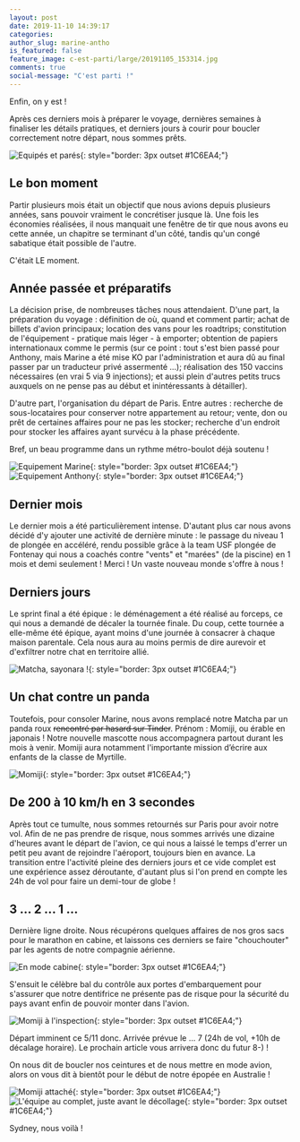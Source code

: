 ```yaml
---
layout: post
date: 2019-11-10 14:39:17
categories: 
author_slug: marine-antho
is_featured: false
feature_image: c-est-parti/large/20191105_153314.jpg
comments: true
social-message: "C'est parti !"
---
```


Enfin, on y est !

Après ces derniers mois à préparer le voyage, dernières semaines à 
finaliser les détails pratiques, et derniers jours à courir pour boucler 
correctement notre départ, nous sommes prêts.

![Equipés et parés](/img/c-est-parti/small/20191105_131352.jpg){: style="border: 3px outset #1C6EA4;"}

## Le bon moment

Partir plusieurs mois était un objectif que nous avions depuis plusieurs 
années, sans pouvoir vraiment le concrétiser jusque là. 
Une fois les économies réalisées, il nous manquait une fenêtre de tir 
que nous avons eu cette année, un chapitre se terminant d'un côté, 
tandis qu'un congé sabatique était possible de l'autre. 

C'était LE moment.

<!--[PHOTO TIR BALLTRAP]-->

## Année passée et préparatifs

La décision prise, de nombreuses tâches nous attendaient. D'une part, la préparation du
voyage : définition de où, quand et comment partir; achat de billets d'avion principaux; 
location des vans pour les roadtrips; constitution de l'équipement - pratique mais léger - à emporter; obtention de
papiers internationaux comme le permis (sur ce point : tout s'est bien passé pour Anthony, mais 
Marine a été mise KO par l'administration et aura dû au final passer par un traducteur privé assermenté ...); 
réalisation des 150 vaccins nécessaires (en vrai 5 via 9 injections); 
et aussi plein d'autres petits trucs auxquels on ne pense pas au début et inintéressants à détailler).

D'autre part, l'organisation du départ de Paris. Entre autres : recherche de sous-locataires 
pour conserver notre appartement au retour; vente, don ou prêt de certaines affaires pour ne pas les stocker; 
recherche d'un endroit pour stocker les affaires ayant survécu à la phase précédente.

Bref, un beau programme dans un rythme métro-boulot déjà soutenu !

![Equipement Marine](/img/c-est-parti/small/20191103_222715.jpg){: style="border: 3px outset #1C6EA4;"}
![Equipement Anthony](/img/c-est-parti/small/20191103_115731.jpg){: style="border: 3px outset #1C6EA4;"}

## Dernier mois

Le dernier mois a été particulièrement intense. D'autant plus car nous 
avons décidé d'y ajouter une activité de dernière minute : le passage du 
niveau 1 de plongée en accéléré, rendu possible grâce à la team USF plongée 
de Fontenay qui nous a coachés contre "vents" et "marées" (de la piscine) 
en 1 mois et demi seulement !
Merci ! Un vaste nouveau monde s'offre à nous !

<!--[PHOTO PLONGEE]-->

## Derniers jours

Le sprint final a été épique : le déménagement a été réalisé au forceps,
ce qui nous a demandé de décaler la tournée finale. 
Du coup, cette tournée a elle-même été épique, ayant moins d'une journée
à consacrer à chaque maison parentale. Cela nous aura au moins permis 
de dire aurevoir et d'exfiltrer notre chat en territoire allié.

![Matcha, sayonara !](/img/c-est-parti/small/P1050032.jpg){: style="border: 3px outset #1C6EA4;"}

## Un chat contre un panda

Toutefois, pour consoler Marine, nous avons remplacé notre Matcha par un panda roux ~~rencontré par hasard sur Tinder~~.
Prénom : Momiji, ou érable en japonais ! Notre nouvelle mascotte nous accompagnera partout 
durant les mois à venir. 
Momiji aura notamment l'importante mission d’écrire aux enfants de la classe de Myrtille.

![Momiji](/img/c-est-parti/small/20191104_081654.jpg){: style="border: 3px outset #1C6EA4;"}

## De 200 à 10 km/h en 3 secondes

Après tout ce tumulte, nous sommes retournés sur Paris pour avoir notre vol.
Afin de ne pas prendre de risque, nous sommes arrivés une dizaine d'heures avant le départ de l'avion, ce qui nous a laissé le
temps d'errer un petit peu avant de rejoindre l'aéroport, toujours bien en avance.
La transition entre l'activité pleine des derniers jours et ce vide complet 
est une expérience assez déroutante, d'autant plus si l'on prend en compte les 24h de vol 
pour faire un demi-tour de globe !

## 3 ... 2 ... 1 ...

Dernière ligne droite. Nous récupérons quelques affaires de nos gros sacs pour le marathon en cabine,
et laissons ces derniers se faire "chouchouter" par les agents de notre compagnie aérienne.

![En mode cabine](/img/c-est-parti/small/20191105_153314.jpg){: style="border: 3px outset #1C6EA4;"}

S'ensuit le célèbre bal du contrôle aux portes d'embarquement pour s'assurer que notre dentifrice
ne présente pas de risque pour la sécurité du pays avant enfin de pouvoir monter dans l'avion.

![Momiji à l'inspection](/img/c-est-parti/small/20191105_162301.jpg){: style="border: 3px outset #1C6EA4;"}

Départ imminent ce 5/11 donc. Arrivée prévue le ... 7 (24h de vol, +10h de décalage horaire).
Le prochain article vous arrivera donc du futur 8-) !

On nous dit de boucler nos ceintures et de nous mettre en mode avion, 
alors on vous dit à bientôt pour le début de notre épopée en Australie !

![Momiji attaché](/img/c-est-parti/small/20191105_175707.jpg){: style="border: 3px outset #1C6EA4;"}
![L'équipe au complet, juste avant le décollage](/img/c-est-parti/small/20191105_180117.jpg){: style="border: 3px outset #1C6EA4;"}

Sydney, nous voilà !